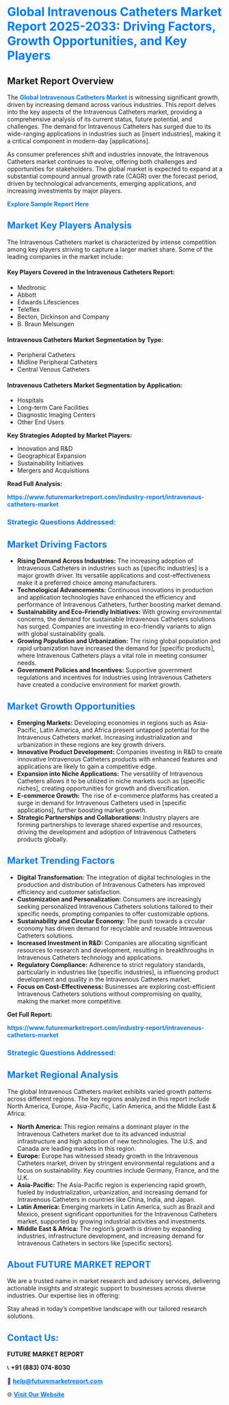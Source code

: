 <h1 style="color: #007BFF;">Global Intravenous Catheters Market Report 2025-2033: Driving Factors, Growth Opportunities, and Key Players</h1>

<section id="overview">
<h2>Market Report Overview</h2>
<p>The <a href="https://www.futuremarketreport.com/industry-report/intravenous-catheters-market" style="color: #007BFF; text-decoration: none;"><strong>Global Intravenous Catheters Market</strong></a> is witnessing significant growth, driven by increasing demand across various industries. This report delves into the key aspects of the Intravenous Catheters market, providing a comprehensive analysis of its current status, future potential, and challenges. The demand for Intravenous Catheters has surged due to its wide-ranging applications in industries such as [insert industries], making it a critical component in modern-day [applications].</p>
<p>As consumer preferences shift and industries innovate, the Intravenous Catheters market continues to evolve, offering both challenges and opportunities for stakeholders. The global market is expected to expand at a substantial compound annual growth rate (CAGR) over the forecast period, driven by technological advancements, emerging applications, and increasing investments by major players.</p>
</section>

<section id="overview">
<p><a href="https://www.futuremarketreport.com/request-sample/reportId=79846" style="color: #007BFF; text-decoration: none;"><strong>Explore Sample Report Here</strong></a></p>
</section>

<section id="key-players">
<h2 style="color: #007BFF;">Market Key Players Analysis</h2>
<p>The Intravenous Catheters market is characterized by intense competition among key players striving to capture a larger market share. Some of the leading companies in the market include:</p>
<h4>Key Players Covered in the Intravenous Catheters Report:</h4>
<ul><li>Medtronic</li><li>Abbott</li><li>Edwards Lifesciences</li><li>Teleflex</li><li>Becton, Dickinson and Company</li><li>B. Braun Melsungen</li></ul>
<h4>Intravenous Catheters Market Segmentation by Type:</h4>
<ul><li>Peripheral Catheters</li><li>Midline Peripheral Catheters</li><li>Central Venous Catheters</li></ul>

<h4>Intravenous Catheters Market Segmentation by Application:</h4>
<ul><li>Hospitals</li><li>Long-term Care Facilities</li><li>Diagnostic Imaging Centers</li><li>Other End Users</li></ul>
<p><strong>Key Strategies Adopted by Market Players:</strong></p>
<ul>
<li>Innovation and R&D</li>
<li>Geographical Expansion</li>
<li>Sustainability Initiatives</li>
<li>Mergers and Acquisitions</li>
</ul>
</section>

<section>
<p><strong>Read Full Analysis: </strong></p><a href="https://www.futuremarketreport.com/industry-report/intravenous-catheters-market" style="color: #007BFF; text-decoration: none;"><strong>https://www.futuremarketreport.com/industry-report/intravenous-catheters-market</strong></a>
<h3 style="color: #007BFF;">Strategic Questions Addressed:</h3>
</section>

<section id="driving-factors">
<h2 style="color: #007BFF;">Market Driving Factors</h2>
<ul>
<li><strong>Rising Demand Across Industries:</strong> The increasing adoption of Intravenous Catheters in industries such as [specific industries] is a major growth driver. Its versatile applications and cost-effectiveness make it a preferred choice among manufacturers.</li>
<li><strong>Technological Advancements:</strong> Continuous innovations in production and application technologies have enhanced the efficiency and performance of Intravenous Catheters, further boosting market demand.</li>
<li><strong>Sustainability and Eco-Friendly Initiatives:</strong> With growing environmental concerns, the demand for sustainable Intravenous Catheters solutions has surged. Companies are investing in eco-friendly variants to align with global sustainability goals.</li>
<li><strong>Growing Population and Urbanization:</strong> The rising global population and rapid urbanization have increased the demand for [specific products], where Intravenous Catheters plays a vital role in meeting consumer needs.</li>
<li><strong>Government Policies and Incentives:</strong> Supportive government regulations and incentives for industries using Intravenous Catheters have created a conducive environment for market growth.</li>
</ul>
</section>

<section id="growth-opportunities">
<h2 style="color: #007BFF;">Market Growth Opportunities</h2>
<ul>
<li><strong>Emerging Markets:</strong> Developing economies in regions such as Asia-Pacific, Latin America, and Africa present untapped potential for the Intravenous Catheters market. Increasing industrialization and urbanization in these regions are key growth drivers.</li>
<li><strong>Innovative Product Development:</strong> Companies investing in R&D to create innovative Intravenous Catheters products with enhanced features and applications are likely to gain a competitive edge.</li>
<li><strong>Expansion into Niche Applications:</strong> The versatility of Intravenous Catheters allows it to be utilized in niche markets such as [specific niches], creating opportunities for growth and diversification.</li>
<li><strong>E-commerce Growth:</strong> The rise of e-commerce platforms has created a surge in demand for Intravenous Catheters used in [specific applications], further boosting market growth.</li>
<li><strong>Strategic Partnerships and Collaborations:</strong> Industry players are forming partnerships to leverage shared expertise and resources, driving the development and adoption of Intravenous Catheters products globally.</li>
</ul>
</section>

<section id="trending-factors">
<h2 style="color: #007BFF;">Market Trending Factors</h2>
<ul>
<li><strong>Digital Transformation:</strong> The integration of digital technologies in the production and distribution of Intravenous Catheters has improved efficiency and customer satisfaction.</li>
<li><strong>Customization and Personalization:</strong> Consumers are increasingly seeking personalized Intravenous Catheters solutions tailored to their specific needs, prompting companies to offer customizable options.</li>
<li><strong>Sustainability and Circular Economy:</strong> The push towards a circular economy has driven demand for recyclable and reusable Intravenous Catheters solutions.</li>
<li><strong>Increased Investment in R&D:</strong> Companies are allocating significant resources to research and development, resulting in breakthroughs in Intravenous Catheters technology and applications.</li>
<li><strong>Regulatory Compliance:</strong> Adherence to strict regulatory standards, particularly in industries like [specific industries], is influencing product development and quality in the Intravenous Catheters market.</li>
<li><strong>Focus on Cost-Effectiveness:</strong> Businesses are exploring cost-efficient Intravenous Catheters solutions without compromising on quality, making the market more competitive.</li>
</ul>
</section>

<section>
<p><strong>Get Full Report: </strong></p><a href="https://www.futuremarketreport.com/industry-report/intravenous-catheters-market" style="color: #007BFF; text-decoration: none;"><strong>https://www.futuremarketreport.com/industry-report/intravenous-catheters-market</strong></a>
<h3 style="color: #007BFF;">Strategic Questions Addressed:</h3>
</section>


<section id="regional-analysis">
<h2 style="color: #007BFF;">Market Regional Analysis</h2>
<p>The global Intravenous Catheters market exhibits varied growth patterns across different regions. The key regions analyzed in this report include North America, Europe, Asia-Pacific, Latin America, and the Middle East & Africa:</p>
<ul>
<li><strong>North America:</strong> This region remains a dominant player in the Intravenous Catheters market due to its advanced industrial infrastructure and high adoption of new technologies. The U.S. and Canada are leading markets in this region.</li>
<li><strong>Europe:</strong> Europe has witnessed steady growth in the Intravenous Catheters market, driven by stringent environmental regulations and a focus on sustainability. Key countries include Germany, France, and the U.K.</li>
<li><strong>Asia-Pacific:</strong> The Asia-Pacific region is experiencing rapid growth, fueled by industrialization, urbanization, and increasing demand for Intravenous Catheters in countries like China, India, and Japan.</li>
<li><strong>Latin America:</strong> Emerging markets in Latin America, such as Brazil and Mexico, present significant opportunities for the Intravenous Catheters market, supported by growing industrial activities and investments.</li>
<li><strong>Middle East & Africa:</strong> The region’s growth is driven by expanding industries, infrastructure development, and increasing demand for Intravenous Catheters in sectors like [specific sectors].</li>
</ul>
</section>

<footer>
<h2 style="color: #007BFF;">About FUTURE MARKET REPORT</h2>
<p>We are a trusted name in market research and advisory services, delivering actionable insights and strategic support to businesses across diverse industries. Our expertise lies in offering:</p>

<p>Stay ahead in today’s competitive landscape with our tailored research solutions.</p>

<h2 style="color: #007BFF;">Contact Us:</h2>
<p><strong>FUTURE MARKET REPORT</strong></p>
<p>📞 <strong>+91 (883) 074-8030</strong></p>
<p>📧 <strong><a href="mailto:help@futuremarketreport.com" style="color: #007BFF;">help@futuremarketreport.com</a></strong></p>
<p>🌐 <strong><a href="https://www.futuremarketreport.com/" style="color: #007BFF;">Visit Our Website</a></strong></p>
</footer>